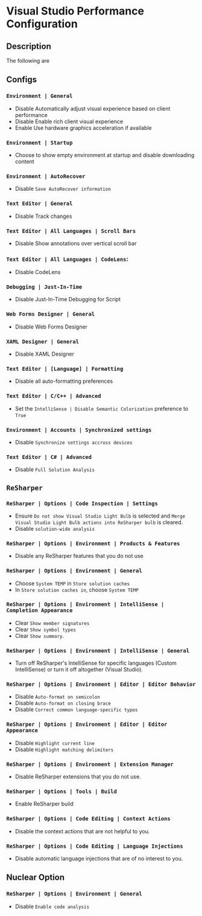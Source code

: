 # Visual Studio Performance Configuration

## Description
The following are 

## Configs

### `Environment | General`
- Disable Automatically adjust visual experience based on client performance
- Disable Enable rich client visual experience
- Enable Use hardware graphics acceleration if available

### `Environment | Startup`
- Choose to show empty environment at startup and disable downloading content

### `Environment | AutoRecover`
- Disable `Save AutoRecover information`

### `Text Editor | General`
- Disable Track changes

### `Text Editor | All Languages | Scroll Bars`
- Disable Show annotations over vertical scroll bar

### `Text Editor | All Languages | CodeLens`: 
- Disable CodeLens

### `Debugging | Just-In-Time`
- Disable Just-In-Time Debugging for Script

### `Web Forms Designer | General`
- Disable Web Forms Designer

### `XAML Designer | General`
- Disable XAML Designer

### `Text Editor | [Language] | Formatting`
- Disable all auto-formatting preferences

### `Text Editor | C/C++ | Advanced`
- Set the `IntelliSense | Disable Semantic Colorization` preference to `True`

### `Environment | Accounts | Synchronized settings`
- Disable `Synchronize settings accross devices`

### `Text Editor | C# | Advanced`
- Disable `Full Solution Analysis`

## `ReSharper`

### `ReSharper | Options | Code Inspection | Settings`
- Ensure `Do not show Visual Studio Light Bulb` is selected and `Merge Visual Studio Light Bulb actions into ReSharper bulb` is cleared.
- Disable `solution-wide analysis`

### `ReSharper | Options | Environment | Products & Features`
- Disable any ReSharper features that you do not use

### `ReSharper | Options | Environment | General`
- Choose `System TEMP` in `Store solution caches`
- In `Store solution caches in`, choose `System TEMP`

### `ReSharper | Options | Environment | IntelliSense | Completion Appearance`
- Clear `Show member signatures`
- Clear `Show symbol types`
- Clear `Show summary`.

### `ReSharper | Options | Environment | IntelliSense | General`
- Turn off ReSharper's IntelliSense for specific languages (Custom IntelliSense) or turn it off altogether (Visual Studio).

### `ReSharper | Options | Environment | Editor | Editor Behavior`
- Disable `Auto-format on semicolon`
- Disable `Auto-format on closing brace`
- Disable `Correct common language-specific typos`

### `ReSharper | Options | Environment | Editor | Editor Appearance`
- Disable `Highlight current line`
- Disable `Highlight matching delimiters`

### `ReSharper | Options | Environment | Extension Manager`
- Disable ReSharper extensions that you do not use.

### `ReSharper | Options | Tools | Build`
- Enable ReSharper build

### `ReSharper | Options | Code Editing | Context Actions`
- Disable the context actions that are not helpful to you.

### `ReSharper | Options | Code Editing | Language Injections`
- Disable automatic language injections that are of no interest to you.

## Nuclear Option

### `ReSharper | Options | Environment | General `
- Disable `Enable code analysis`

